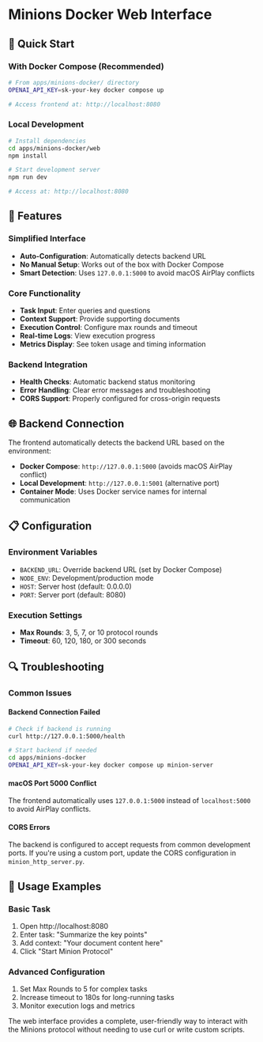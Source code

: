 # Minions Docker Web Interface

## 🚀 Quick Start

### **With Docker Compose (Recommended)**
```bash
# From apps/minions-docker/ directory
OPENAI_API_KEY=sk-your-key docker compose up

# Access frontend at: http://localhost:8080
```

### **Local Development**
```bash
# Install dependencies
cd apps/minions-docker/web
npm install

# Start development server
npm run dev

# Access at: http://localhost:8080
```

## 🔧 Features

### **Simplified Interface**
- **Auto-Configuration**: Automatically detects backend URL
- **No Manual Setup**: Works out of the box with Docker Compose
- **Smart Detection**: Uses `127.0.0.1:5000` to avoid macOS AirPlay conflicts

### **Core Functionality**
- **Task Input**: Enter queries and questions
- **Context Support**: Provide supporting documents
- **Execution Control**: Configure max rounds and timeout
- **Real-time Logs**: View execution progress
- **Metrics Display**: See token usage and timing information

### **Backend Integration**
- **Health Checks**: Automatic backend status monitoring
- **Error Handling**: Clear error messages and troubleshooting
- **CORS Support**: Properly configured for cross-origin requests

## 🌐 Backend Connection

The frontend automatically detects the backend URL based on the environment:

- **Docker Compose**: `http://127.0.0.1:5000` (avoids macOS AirPlay conflict)
- **Local Development**: `http://127.0.0.1:5001` (alternative port)
- **Container Mode**: Uses Docker service names for internal communication

## 📋 Configuration

### **Environment Variables**
- `BACKEND_URL`: Override backend URL (set by Docker Compose)
- `NODE_ENV`: Development/production mode
- `HOST`: Server host (default: 0.0.0.0)
- `PORT`: Server port (default: 8080)

### **Execution Settings**
- **Max Rounds**: 3, 5, 7, or 10 protocol rounds
- **Timeout**: 60, 120, 180, or 300 seconds

## 🔍 Troubleshooting

### **Common Issues**

#### **Backend Connection Failed**
```bash
# Check if backend is running
curl http://127.0.0.1:5000/health

# Start backend if needed
cd apps/minions-docker
OPENAI_API_KEY=sk-your-key docker compose up minion-server
```

#### **macOS Port 5000 Conflict**
The frontend automatically uses `127.0.0.1:5000` instead of `localhost:5000` to avoid AirPlay conflicts.

#### **CORS Errors**
The backend is configured to accept requests from common development ports. If you're using a custom port, update the CORS configuration in `minion_http_server.py`.

## 🎯 Usage Examples

### **Basic Task**
1. Open http://localhost:8080
2. Enter task: "Summarize the key points"
3. Add context: "Your document content here"
4. Click "Start Minion Protocol"

### **Advanced Configuration**
1. Set Max Rounds to 5 for complex tasks
2. Increase timeout to 180s for long-running tasks
3. Monitor execution logs and metrics

The web interface provides a complete, user-friendly way to interact with the Minions protocol without needing to use curl or write custom scripts.
